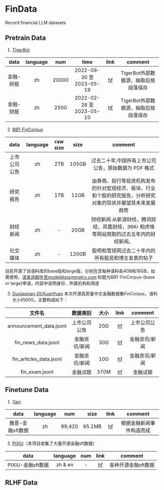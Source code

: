 # FinData
Record financial LLM datasets

## Pretrain Data
1. [TigerBot](https://github.com/TigerResearch/TigerBot)

|data|language|num|time|link|comment
|:-:|:-:|:-:|:-:|:-:|:-:|
|金融-研报|zh|20000|2022-09-30 至 2023-05-19|[hf](https://huggingface.co/datasets/TigerResearch/tigerbot-research-plugin)|TigerBot外部数据源，抽取后按段落保存
|金融-财报|zh|2500|2022-02-28 至 2023-05-10|[hf](https://huggingface.co/datasets/TigerResearch/tigerbot-earning-plugin)|TigerBot外部数据源，抽取后按段落保存

2. [BBT-FinCorpus](https://github.com/ssymmetry/BBT-FinCUGE-Applications)

|data|language|raw size|size|comment
|:-:|:-:|:-:|:-:|:-:|
|上市公司公告|zh|2TB|105GB|过去二十年,中国所有上市公司公告，原始数据为 PDF 格式
|研究报告|zh|1TB|11GB|由券商、投行等投资机构发布的针对宏观经济、板块、行业和个股的研究报告，分析研究对象的现状并展望其未来发展趋势
|财经新闻|zh|-|20GB|财经新闻 从新浪财经，腾讯财经，凤凰财经，36Kr 和虎嗅等网站爬取的过去五年内的财经新闻。
|社交媒体|zh|-|120GB|股吧和雪球网过去二十年内的所有股民和博主发表的帖子

目前开源了该语料库的base版和large版，分别包含每种语料各4GB和16GB，如需使用，请发送邮件至model@ssymmetry.com 标题为BBT-FinCorpus-{base or large}申请，内容中说明身份、所属机构和用途

3. [Duxiaoman-DI/XuanYuan](https://github.com/Duxiaoman-DI/XuanYuan)
本次开源高质量中文金融数据集FinCorpus，语料大小约60G，主要构成如下：

|文件名|数据类别|大小|link|comment
|:-:|:-:|:-:|:-:|:-:|	
announcement_data.jsonl|	上市公司公告|	20G|[hf](https://huggingface.co/datasets/Duxiaoman-DI/FinCorpus)|上市公司公告
fin_news_data.jsonl|	金融资讯/新闻	|30G|[hf](https://huggingface.co/datasets/Duxiaoman-DI/FinCorpus)|金融资讯/新闻
fin_articles_data.jsonl	|金融资讯/新闻	|10G|[hf](https://huggingface.co/datasets/Duxiaoman-DI/FinCorpus)|金融资讯/新闻
fin_exam.jsonl|	金融试题	|370M|[hf](https://huggingface.co/datasets/Duxiaoman-DI/FinCorpus)|金融试题


## Finetune Data
1. [Yayi](https://huggingface.co/datasets/wenge-research/yayi_domain_subset)

|data|language|num|size|link|comment
|:-:|:-:|:-:|:-:|:-:|:-:|
|雅意-金融sft数据|zh|99,420|95.1MB|[hf](https://huggingface.co/datasets/wenge-research/yayi_domain_subset)|根据金融新闻事件构造而成

2. [PIXIU](https://github.com/The-FinAI/PIXIU/tree/main)（本项目收集了大量开源金融sft数据）

|data|language|num|link|comment
|:-:|:-:|:-:|:-:|:-:|
|PIXIU-金融sft数据|zh & en|-|[hf](https://huggingface.co/TheFinAI)|各种开源金融sft数据


## RLHF Data
